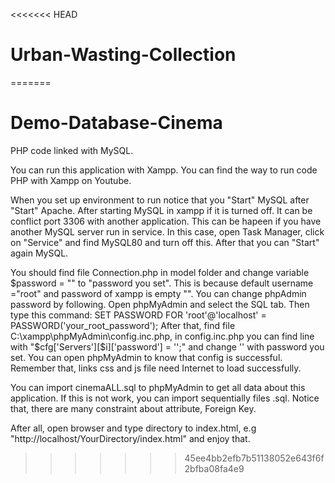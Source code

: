 <<<<<<< HEAD
# Urban-Wasting-Collection
=======
# Demo-Database-Cinema
PHP code linked with MySQL.

  You can run this application with Xampp. You can find the way to run code PHP with Xampp on Youtube.

  When you set up environment to run notice that you "Start" MySQL after "Start" Apache. After starting MySQL in xampp if it is turned off. It can be conflict port 3306 with another application. This can be hapeen if you have another MySQL server run in service. In this case, open Task Manager, click on "Service" and find MySQL80 and turn off this. After that you can "Start" again MySQL.

  You should find file Connection.php in model folder and change variable $password = "" to "password you set". This is because default username ="root" and password of xampp is empty "".
   You can change phpAdmin password by following. Open phpMyAdmin and select the SQL tab. Then type this command: SET PASSWORD FOR 'root'@'localhost' = PASSWORD('your_root_password');
  After that, find file C:\xampp\phpMyAdmin\config.inc.php, in config.inc.php you can find line with "$cfg['Servers'][$i]['password'] = '';" and change '' with password you set. You can open phpMyAdmin to know that config is successful. Remember that, links css and js file need Internet to load successfully.

  You can import cinemaALL.sql to phpMyAdmin to get all data about this application. If this is not work, you can import sequentially files .sql. Notice that, there are many constraint about attribute, Foreign Key.

  After all, open browser and type directory to index.html, e.g "http://localhost/YourDirectory/index.html" and enjoy that.
>>>>>>> 45ee4bb2efb7b51138052e643f6f2bfba08fa4e9
